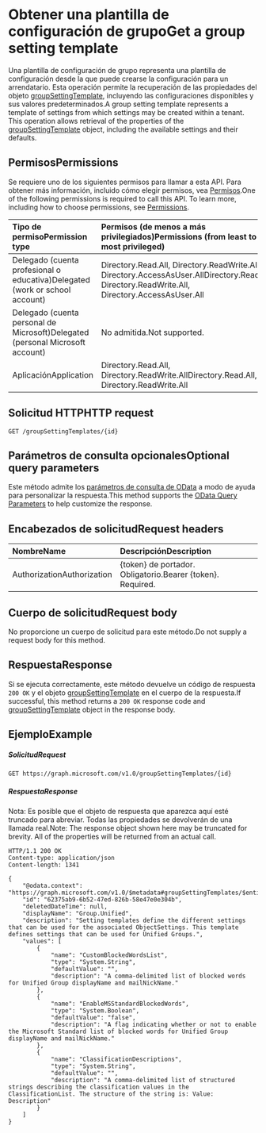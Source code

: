 # <a name="get-a-group-setting-template"></a><span data-ttu-id="24cfd-101">Obtener una plantilla de configuración de grupo</span><span class="sxs-lookup"><span data-stu-id="24cfd-101">Get a group setting template</span></span>

<span data-ttu-id="24cfd-p101">Una plantilla de configuración de grupo representa una plantilla de configuración desde la que puede crearse la configuración para un arrendatario. Esta operación permite la recuperación de las propiedades del objeto [groupSettingTemplate](../resources/groupsettingtemplate.md), incluyendo las configuraciones disponibles y sus valores predeterminados.</span><span class="sxs-lookup"><span data-stu-id="24cfd-p101">A group setting template represents a template of settings from which settings may be created within a tenant. This operation allows retrieval of the properties of the [groupSettingTemplate](../resources/groupsettingtemplate.md) object, including the available settings and their defaults.</span></span>

## <a name="permissions"></a><span data-ttu-id="24cfd-104">Permisos</span><span class="sxs-lookup"><span data-stu-id="24cfd-104">Permissions</span></span>

<span data-ttu-id="24cfd-p102">Se requiere uno de los siguientes permisos para llamar a esta API. Para obtener más información, incluido cómo elegir permisos, vea [Permisos](../../../concepts/permissions_reference.md).</span><span class="sxs-lookup"><span data-stu-id="24cfd-p102">One of the following permissions is required to call this API. To learn more, including how to choose permissions, see [Permissions](../../../concepts/permissions_reference.md).</span></span>


|<span data-ttu-id="24cfd-107">Tipo de permiso</span><span class="sxs-lookup"><span data-stu-id="24cfd-107">Permission type</span></span>      | <span data-ttu-id="24cfd-108">Permisos (de menos a más privilegiados)</span><span class="sxs-lookup"><span data-stu-id="24cfd-108">Permissions (from least to most privileged)</span></span>              |
|:--------------------|:---------------------------------------------------------|
|<span data-ttu-id="24cfd-109">Delegado (cuenta profesional o educativa)</span><span class="sxs-lookup"><span data-stu-id="24cfd-109">Delegated (work or school account)</span></span> | <span data-ttu-id="24cfd-110">Directory.Read.All, Directory.ReadWrite.All, Directory.AccessAsUser.All</span><span class="sxs-lookup"><span data-stu-id="24cfd-110">Directory.Read.All, Directory.ReadWrite.All, Directory.AccessAsUser.All</span></span>    |
|<span data-ttu-id="24cfd-111">Delegado (cuenta personal de Microsoft)</span><span class="sxs-lookup"><span data-stu-id="24cfd-111">Delegated (personal Microsoft account)</span></span> | <span data-ttu-id="24cfd-112">No admitida.</span><span class="sxs-lookup"><span data-stu-id="24cfd-112">Not supported.</span></span>    |
|<span data-ttu-id="24cfd-113">Aplicación</span><span class="sxs-lookup"><span data-stu-id="24cfd-113">Application</span></span> | <span data-ttu-id="24cfd-114">Directory.Read.All, Directory.ReadWrite.All</span><span class="sxs-lookup"><span data-stu-id="24cfd-114">Directory.Read.All, Directory.ReadWrite.All</span></span> |

## <a name="http-request"></a><span data-ttu-id="24cfd-115">Solicitud HTTP</span><span class="sxs-lookup"><span data-stu-id="24cfd-115">HTTP request</span></span>
<!-- { "blockType": "ignored" } -->
```http
GET /groupSettingTemplates/{id}
```
## <a name="optional-query-parameters"></a><span data-ttu-id="24cfd-116">Parámetros de consulta opcionales</span><span class="sxs-lookup"><span data-stu-id="24cfd-116">Optional query parameters</span></span>
<span data-ttu-id="24cfd-117">Este método admite los [parámetros de consulta de OData](http://graph.microsoft.io/docs/overview/query_parameters) a modo de ayuda para personalizar la respuesta.</span><span class="sxs-lookup"><span data-stu-id="24cfd-117">This method supports the [OData Query Parameters](http://graph.microsoft.io/docs/overview/query_parameters) to help customize the response.</span></span>

## <a name="request-headers"></a><span data-ttu-id="24cfd-118">Encabezados de solicitud</span><span class="sxs-lookup"><span data-stu-id="24cfd-118">Request headers</span></span>
| <span data-ttu-id="24cfd-119">Nombre</span><span class="sxs-lookup"><span data-stu-id="24cfd-119">Name</span></span> | <span data-ttu-id="24cfd-120">Descripción</span><span class="sxs-lookup"><span data-stu-id="24cfd-120">Description</span></span> |
|:----------|:----------|
| <span data-ttu-id="24cfd-121">Authorization</span><span class="sxs-lookup"><span data-stu-id="24cfd-121">Authorization</span></span> | <span data-ttu-id="24cfd-p103">{token} de portador. Obligatorio.</span><span class="sxs-lookup"><span data-stu-id="24cfd-p103">Bearer {token}. Required.</span></span> |

## <a name="request-body"></a><span data-ttu-id="24cfd-124">Cuerpo de solicitud</span><span class="sxs-lookup"><span data-stu-id="24cfd-124">Request body</span></span>
<span data-ttu-id="24cfd-125">No proporcione un cuerpo de solicitud para este método.</span><span class="sxs-lookup"><span data-stu-id="24cfd-125">Do not supply a request body for this method.</span></span>

## <a name="response"></a><span data-ttu-id="24cfd-126">Respuesta</span><span class="sxs-lookup"><span data-stu-id="24cfd-126">Response</span></span>

<span data-ttu-id="24cfd-127">Si se ejecuta correctamente, este método devuelve un código de respuesta `200 OK` y el objeto [groupSettingTemplate](../resources/groupsettingtemplate.md) en el cuerpo de la respuesta.</span><span class="sxs-lookup"><span data-stu-id="24cfd-127">If successful, this method returns a `200 OK` response code and [groupSettingTemplate](../resources/groupsettingtemplate.md) object in the response body.</span></span>

## <a name="example"></a><span data-ttu-id="24cfd-128">Ejemplo</span><span class="sxs-lookup"><span data-stu-id="24cfd-128">Example</span></span>
##### <a name="request"></a><span data-ttu-id="24cfd-129">Solicitud</span><span class="sxs-lookup"><span data-stu-id="24cfd-129">Request</span></span>
<!-- {
  "blockType": "request",
  "name": "get_groupsettingtemplate"
}-->
```http
GET https://graph.microsoft.com/v1.0/groupSettingTemplates/{id}
```
##### <a name="response"></a><span data-ttu-id="24cfd-130">Respuesta</span><span class="sxs-lookup"><span data-stu-id="24cfd-130">Response</span></span>

<span data-ttu-id="24cfd-p104">Nota: Es posible que el objeto de respuesta que aparezca aquí esté truncado para abreviar. Todas las propiedades se devolverán de una llamada real.</span><span class="sxs-lookup"><span data-stu-id="24cfd-p104">Note: The response object shown here may be truncated for brevity. All of the properties will be returned from an actual call.</span></span>
<!-- {
  "blockType": "response",
  "truncated": true,
  "@odata.type": "microsoft.graph.groupSettingTemplate"
} -->
```http
HTTP/1.1 200 OK
Content-type: application/json
Content-length: 1341

{
    "@odata.context": "https://graph.microsoft.com/v1.0/$metadata#groupSettingTemplates/$entity",
    "id": "62375ab9-6b52-47ed-826b-58e47e0e304b",
    "deletedDateTime": null,
    "displayName": "Group.Unified",
    "description": "Setting templates define the different settings that can be used for the associated ObjectSettings. This template defines settings that can be used for Unified Groups.",
    "values": [
        {
            "name": "CustomBlockedWordsList",
            "type": "System.String",
            "defaultValue": "",
            "description": "A comma-delimited list of blocked words for Unified Group displayName and mailNickName."
        },
        {
            "name": "EnableMSStandardBlockedWords",
            "type": "System.Boolean",
            "defaultValue": "false",
            "description": "A flag indicating whether or not to enable the Microsoft Standard list of blocked words for Unified Group displayName and mailNickName."
        },
        {
            "name": "ClassificationDescriptions",
            "type": "System.String",
            "defaultValue": "",
            "description": "A comma-delimited list of structured strings describing the classification values in the ClassificationList. The structure of the string is: Value: Description"
        }
    ]
}
```

<!-- uuid: 8fcb5dbc-d5aa-4681-8e31-b001d5168d79
2015-10-25 14:57:30 UTC -->
<!-- {
  "type": "#page.annotation",
  "description": "Get groupSettingTemplate",
  "keywords": "",
  "section": "documentation",
  "tocPath": ""
}-->
